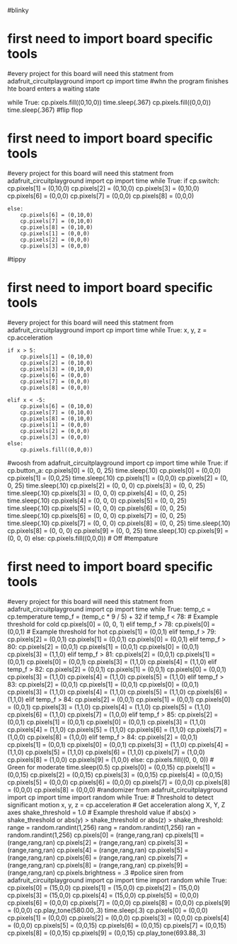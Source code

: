#blinky
# first need to import board specific tools
#every project for this board will need this statment
from adafruit_circuitplayground import cp
import time
#whn the program finishes hte board enters a waiting state

while True:
    cp.pixels.fill((0,10,0))
    time.sleep(.367)
    cp.pixels.fill((0,0,0))
    time.sleep(.367)
#flip flop   
# first need to import board specific tools
#every project for this board will need this statment
from adafruit_circuitplayground import cp
import time
while True:
    if cp.switch:
        cp.pixels[1] = (0,10,0)
        cp.pixels[2] = (0,10,0)
        cp.pixels[3] = (0,10,0)
        cp.pixels[6] = (0,0,0)
        cp.pixels[7] = (0,0,0)
        cp.pixels[8] = (0,0,0)

    else:
        cp.pixels[6] = (0,10,0)
        cp.pixels[7] = (0,10,0)
        cp.pixels[8] = (0,10,0)
        cp.pixels[1] = (0,0,0)
        cp.pixels[2] = (0,0,0)
        cp.pixels[3] = (0,0,0)
#tippy
# first need to import board specific tools
#every project for this board will need this statment
from adafruit_circuitplayground import cp
import time
while True:
    x, y, z = cp.acceleration

    if x > 5:
        cp.pixels[1] = (0,10,0)
        cp.pixels[2] = (0,10,0)
        cp.pixels[3] = (0,10,0)
        cp.pixels[6] = (0,0,0)
        cp.pixels[7] = (0,0,0)
        cp.pixels[8] = (0,0,0)

    elif x < -5:
        cp.pixels[6] = (0,10,0)
        cp.pixels[7] = (0,10,0)
        cp.pixels[8] = (0,10,0)
        cp.pixels[1] = (0,0,0)
        cp.pixels[2] = (0,0,0)
        cp.pixels[3] = (0,0,0)
    else:
        cp.pixels.fill((0,0,0))
#woosh
from adafruit_circuitplayground import cp
import time
while True:
    if cp.button_a:
        cp.pixels[0] = (0, 0, 25)
        time.sleep(.10)
        cp.pixels[0] = (0,0,0)
        cp.pixels[1] = (0,0,25)
        time.sleep(.10)
        cp.pixels[1] = (0,0,0)
        cp.pixels[2] = (0, 0, 25)
        time.sleep(.10)
        cp.pixels[2] = (0, 0, 0)
        cp.pixels[3] = (0, 0, 25)
        time.sleep(.10)
        cp.pixels[3] = (0, 0, 0)
        cp.pixels[4] = (0, 0, 25)
        time.sleep(.10)
        cp.pixels[4] = (0, 0, 0)
        cp.pixels[5] = (0, 0, 25)
        time.sleep(.10)
        cp.pixels[5] = (0, 0, 0)
        cp.pixels[6] = (0, 0, 25)
        time.sleep(.10)
        cp.pixels[6] = (0, 0, 0)
        cp.pixels[7] = (0, 0, 25)
        time.sleep(.10)
        cp.pixels[7] = (0, 0, 0)
        cp.pixels[8] = (0, 0, 25)
        time.sleep(.10)
        cp.pixels[8] = (0, 0, 0)
        cp.pixels[9] = (0, 0, 25)
        time.sleep(.10)
        cp.pixels[9] = (0, 0, 0)
    else:
		     cp.pixels.fill((0,0,0)) # Off
#tempature
# first need to import board specific tools
#every project for this board will need this statment
from adafruit_circuitplayground import cp
import time
while True:
    temp_c = cp.temperature
    temp_f = (temp_c * 9 / 5) + 32
    if temp_f < 78:  # Example threshold for cold
        cp.pixels[0] = (0, 0, 1)
    elif temp_f > 78:
        cp.pixels[0] = (0,0,1)  # Example threshold for hot
        cp.pixels[1] = (0,0,1)
    elif temp_f > 79:
        cp.pixels[2] = (0,0,1)
        cp.pixels[1] = (0,0,1)
        cp.pixels[0] = (0,0,1)
    elif temp_f > 80:
        cp.pixels[2] = (0,0,1)
        cp.pixels[1] = (0,0,1)
        cp.pixels[0] = (0,0,1)
        cp.pixels[3] = (1,1,0)
    elif temp_f > 81:
        cp.pixels[2] = (0,0,1)
        cp.pixels[1] = (0,0,1)
        cp.pixels[0] = (0,0,1)
        cp.pixels[3] = (1,1,0)
        cp.pixels[4] = (1,1,0)
    elif temp_f > 82:
        cp.pixels[2] = (0,0,1)
        cp.pixels[1] = (0,0,1)
        cp.pixels[0] = (0,0,1)
        cp.pixels[3] = (1,1,0)
        cp.pixels[4] = (1,1,0)
        cp.pixels[5] = (1,1,0)
    elif temp_f > 83:
        cp.pixels[2] = (0,0,1)
        cp.pixels[1] = (0,0,1)
        cp.pixels[0] = (0,0,1)
        cp.pixels[3] = (1,1,0)
        cp.pixels[4] = (1,1,0)
        cp.pixels[5] = (1,1,0)
        cp.pixels[6] = (1,1,0)
    elif temp_f > 84:
        cp.pixels[2] = (0,0,1)
        cp.pixels[1] = (0,0,1)
        cp.pixels[0] = (0,0,1)
        cp.pixels[3] = (1,1,0)
        cp.pixels[4] = (1,1,0)
        cp.pixels[5] = (1,1,0)
        cp.pixels[6] = (1,1,0)
        cp.pixels[7] = (1,0,0)
    elif temp_f > 85:
        cp.pixels[2] = (0,0,1)
        cp.pixels[1] = (0,0,1)
        cp.pixels[0] = (0,0,1)
        cp.pixels[3] = (1,1,0)
        cp.pixels[4] = (1,1,0)
        cp.pixels[5] = (1,1,0)
        cp.pixels[6] = (1,1,0)
        cp.pixels[7] = (1,0,0)
        cp.pixels[8] = (1,0,0)
    elif temp_f > 84:
        cp.pixels[2] = (0,0,1)
        cp.pixels[1] = (0,0,1)
        cp.pixels[0] = (0,0,1)
        cp.pixels[3] = (1,1,0)
        cp.pixels[4] = (1,1,0)
        cp.pixels[5] = (1,1,0)
        cp.pixels[6] = (1,1,0)
        cp.pixels[7] = (1,0,0)
        cp.pixels[8] = (1,0,0)
        cp.pixels[9] = (1,0,0)
    else:
        cp.pixels.fill((0, 0, 0))  # Green for moderate
    time.sleep(0.5)
    cp.pixels[0] = (0,0,15)
    cp.pixels[1] = (0,0,15)
    cp.pixels[2] = (0,0,15)
    cp.pixels[3] = (0,0,15)
    cp.pixels[4] = (0,0,15)
    cp.pixels[5] = (0,0,0)
    cp.pixels[6] = (0,0,0)
    cp.pixels[7] = (0,0,0)
    cp.pixels[8] = (0,0,0)
    cp.pixels[8] = (0,0,0)
#randomizer
from adafruit_circuitplayground import cp
import time
import random
while True: # Threshold to detect significant motion
    x, y, z = cp.acceleration  # Get acceleration along X, Y, Z axes
    shake_threshold = 1.0  # Example threshold value
    if abs(x) > shake_threshold or abs(y) > shake_threshold or abs(z) > shake_threshold:
        range = random.randint(1,256)
        rang = random.randint(1,256)
        ran = random.randint(1,256)
        cp.pixels[0] = (range,rang,ran)
        cp.pixels[1] = (range,rang,ran)
        cp.pixels[2] = (range,rang,ran)
        cp.pixels[3] = (range,rang,ran)
        cp.pixels[4] = (range,rang,ran)
        cp.pixels[5] = (range,rang,ran)
        cp.pixels[6] = (range,rang,ran)
        cp.pixels[7] = (range,rang,ran)
        cp.pixels[8] = (range,rang,ran)
        cp.pixels[9] = (range,rang,ran)
        cp.pixels.brightness = .3
#police siren
from adafruit_circuitplayground import cp
import time
import random
while True:
       cp.pixels[0] = (15,0,0)
       cp.pixels[1] = (15,0,0)
       cp.pixels[2] = (15,0,0)
       cp.pixels[3] = (15,0,0)
       cp.pixels[4] = (15,0,0)
       cp.pixels[5] = (0,0,0)
       cp.pixels[6] = (0,0,0)
       cp.pixels[7] = (0,0,0)
       cp.pixels[8] = (0,0,0)
       cp.pixels[9] = (0,0,0)
       cp.play_tone(580.00,.3)
       time.sleep(.3)
       cp.pixels[0] = (0,0,0)
       cp.pixels[1] = (0,0,0)
       cp.pixels[2] = (0,0,0)
       cp.pixels[3] = (0,0,0)
       cp.pixels[4] = (0,0,0)
       cp.pixels[5] = (0,0,15)
       cp.pixels[6] = (0,0,15)
       cp.pixels[7] = (0,0,15)
       cp.pixels[8] = (0,0,15)
       cp.pixels[9] = (0,0,15)
       cp.play_tone(693.88,.3)
